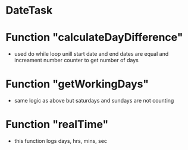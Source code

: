 # DateTask
# Function "calculateDayDifference"
- used do while loop unill start date and end dates are equal and increament number counter to get number of days
# Function "getWorkingDays"
- same logic as above but saturdays and sundays are not counting
# Function "realTime" 
- this function logs days, hrs, mins, sec
